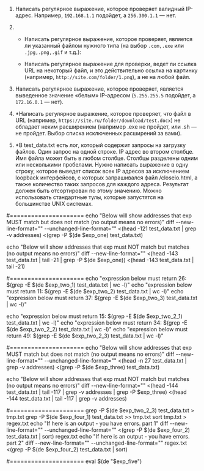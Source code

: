 1. Написать регулярное выражение, которое проверяет валидный IP-адрес. Например, `192.168.1.1` подойдет, а `256.300.1.1` — нет.

2.
    - Написать регулярное выражение, которое проверяет, является ли указанный файлом нужного типа (на выбор `.com,.exe` или `.jpg,.png,.gif` и т.д.):

    - Написать регулярное выражение для проверки, ведет ли ссылка URL на некоторый файл, и это действительно ссылка на картинку (например, `http://site.com/folder/1.png`), а не на любой файл.

3. Написать регулярное выражение, которое проверяет, является выведенное значение «белым» IP-адресом (`5.255.255.5` подойдет, а `172.16.0.1` — нет).

4. *Написать регулярное выражение, которое проверяет, что файл в URL (например, `https://site.ru/folder/download/test.docx`) не обладает неким расширением (например .exe не пройдет, или .sh — не пройдет. Выбор списка исключенных расширений за вами).

5. *В test_data.txt есть лог, который содержит запросы на загрузку файлов. Один запрос на одной строке. IP адрес во втором столбце. Имя файла может быть в любом столбце. Столбцы разделены одним или несколькими пробелами. Нужно написать выражение в одну строку, которое выведет список всех IP адресов за исключением loopback интерфейсов, с которых запрашивался файл /closeio.html, а также количество таких запросов для каждого адреса. Результат должен быть отсортирован по этому значению. Можно использовать стандартные тулы, которые запустятся на большинстве UNIX системах.


#=====================
echo "Below will show addresses that exp MUST match but does not match (no output means no errors)"
diff --new-line-format="" --unchanged-line-format="" <(head -121 test_data.txt | grep -v addresses) <(grep -P $(de $exp_one) test_data.txt)

echo "Below will show addresses that exp must NOT match but matches (no output means no errors)"
diff --new-line-format="" <(head -143 test_data.txt | tail -21 | grep -P $(de $exp_one)) <(head -143 test_data.txt | tail -21)

#=====================
echo "expression below must return 26: $(grep -E $(de $exp_two_1) test_data.txt | wc -l)"
echo "expression below must return 11: $(grep -E $(de $exp_two_2) test_data.txt | wc -l)"
echo "expression below must return 37: $(grep -E $(de $exp_two_3) test_data.txt | wc -l)"

echo "expression below must return 15: $(grep -E $(de $exp_two_2_1) test_data.txt | wc -l)"
echo "expression below must return 34: $(grep -E $(de $exp_two_2_2) test_data.txt | wc -l)"
echo "expression below must return 49: $(grep -E $(de $exp_two_2_3) test_data.txt | wc -l)"


#=====================
echo "Below will show addresses that exp MUST match but does not match (no output means no errors)"
diff --new-line-format="" --unchanged-line-format="" <(head -n 27 test_data.txt | grep -v addresses) <(grep -P $(de $exp_three) test_data.txt)

echo "Below will show addresses that exp must NOT match but matches (no output means no errors)"
diff --new-line-format="" <(head -144 test_data.txt | tail -117 | grep -v addresses | grep -P $exp_three) <(head -144 test_data.txt | tail -117 | grep -v addresses)

#=====================
grep -P $(de $exp_two_2_3) test_data.txt > tmp.txt
grep -P $(de $exp_four_1) test_data.txt >> tmp.txt
sort tmp.txt > regex.txt
echo "If here is an output - you have errors. part 1"
diff --new-line-format="" --unchanged-line-format="" <(grep -P $(de $exp_four_2) test_data.txt | sort) regex.txt
echo "If here is an output - you have errors. part 2"
diff --new-line-format="" --unchanged-line-format="" regex.txt <(grep -P $(de $exp_four_2) test_data.txt | sort)

#=====================
eval $(de "$exp_five")
```

